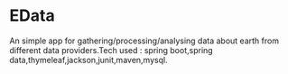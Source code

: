 # EData
An simple app for gathering/processing/analysing data about earth from different data providers.Tech used : spring boot,spring data,thymeleaf,jackson,junit,maven,mysql.

